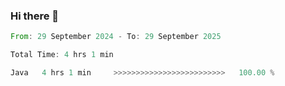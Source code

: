 ### Hi there 👋

<!--START_SECTION:waka-->

```rust
From: 29 September 2024 - To: 29 September 2025

Total Time: 4 hrs 1 min

Java   4 hrs 1 min     >>>>>>>>>>>>>>>>>>>>>>>>>   100.00 %
```

<!--END_SECTION:waka-->
